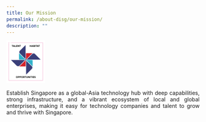 ```yaml
---
title: Our Mission
permalink: /about-disg/our-mission/
description: ""
---
```

<img style="max-width: 20%;" src="/images/sticker%202.png"> 

<p align="justify">Establish Singapore as a global-Asia technology hub with deep capabilities, strong infrastructure, and a vibrant ecosystem of local and global enterprises, making it easy for technology companies and talent to grow and thrive with Singapore.</p>